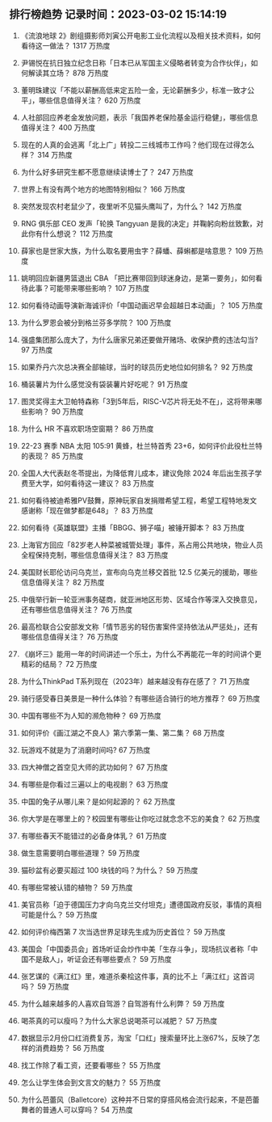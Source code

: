 
## 排行榜趋势 记录时间：2023-03-02 15:14:19
  
  1. 《流浪地球 2》剧组摄影师刘寅公开电影工业化流程以及相关技术资料，如何看待这一做法？ 1317 万热度
    
  2. 尹锡悦在抗日独立纪念日称「日本已从军国主义侵略者转变为合作伙伴」，如何解读其立场？ 878 万热度
    
  3. 董明珠建议「不能以薪酬高低来定五险一金，无论薪酬多少，标准一致才公平」，哪些信息值得关注？ 620 万热度
    
  4. 人社部回应养老金发放问题，表示「我国养老保险基金运行稳健」，哪些信息值得关注？ 400 万热度
    
  5. 现在的人真的会逃离「北上广」转投二三线城市工作吗？他们现在过得怎么样？ 314 万热度
    
  6. 为什么好多研究生都不愿意继续读博士了？ 247 万热度
    
  7. 世界上有没有两个地方的地图特别相似？ 166 万热度
    
  8. 突然发现农村老鼠少了，夜里听不见猫头鹰叫了，为什么？ 142 万热度
    
  9. RNG 俱乐部 CEO 发声「轮换 Tangyuan 是我的决定」并鞠躬向粉丝致歉，对此你有什么想说？ 112 万热度
    
  10. 薛家也是世家大族，为什么取名要用虫字？薛蟠、薛蝌都是啥意思？ 109 万热度
    
  11. 姚明回应新疆男篮退出 CBA 「把比赛带回到球迷身边，是第一要务」，如何看待此事？可能带来哪些影响？ 107 万热度
    
  12. 如何看待动画导演新海诚评价「中国动画迟早会超越日本动画」？ 105 万热度
    
  13. 为什么罗恩会被分到格兰芬多学院？ 100 万热度
    
  14. 强盛集团那么庞大了，为什么唐家兄弟还要做开赌场、收保护费的违法勾当? 97 万热度
    
  15. 如果乔丹六次总决赛全部输球，当时的球员历史地位如何排名？ 92 万热度
    
  16. 桶装薯片为什么感觉没有袋装薯片好吃呢？ 91 万热度
    
  17. 图灵奖得主大卫帕特森称「3到5年后，RISC-V芯片将无处不在」，这将带来哪些影响？ 90 万热度
    
  18. 为什么 HR 不喜欢职场空窗期？ 86 万热度
    
  19. 22-23 赛季 NBA 太阳 105:91 黄蜂，杜兰特首秀 23+6，如何评价此役杜兰特的表现？ 85 万热度
    
  20. 全国人大代表赵冬苓提出，为降低育儿成本，建议免除 2024 年后出生孩子学费至大学，如何看待这一建议？ 83 万热度
    
  21. 如何看待被迪希雅PV鼓舞，原神玩家自发捐赠希望工程，希望工程特地发文感谢称「现在做梦都是648」？ 83 万热度
    
  22. 如何看待《英雄联盟》主播「BBGG、狮子喵」被锤开脚本？ 83 万热度
    
  23. 上海官方回应「82岁老人种菜被城管处理」事件，系占用公共地块，物业人员全程保持克制，哪些信息值得关注？ 83 万热度
    
  24. 美国财长耶伦访问乌克兰，宣布向乌克兰移交首批 12.5 亿美元的援助，哪些信息值得关注？ 82 万热度
    
  25. 中俄举行新一轮亚洲事务磋商，就亚洲地区形势、区域合作等深入交换意见，还有哪些信息值得关注？ 76 万热度
    
  26. 最高检联合公安部发文称「情节恶劣的轻伤害案件坚持依法从严惩处」，还有哪些信息值得关注？ 76 万热度
    
  27. 《崩坏三》能用一年的时间讲述一个乐土，为什么不再能花一年的时间讲个更精彩的结局？ 72 万热度
    
  28. 为什么ThinkPad T系列现在（2023年）越来越没有存在感了？ 71 万热度
    
  29. 骑行感受春日美景是一种什么体验？有哪些适合骑行的地方推荐？ 69 万热度
    
  30. 中国有哪些不为人知的濒危物种？ 69 万热度
    
  31. 如何评价《画江湖之不良人》第六季第一集、第二集？ 68 万热度
    
  32. 玩游戏不就是为了消磨时间吗? 67 万热度
    
  33. 四大神僧之首空见大师的武功如何？ 67 万热度
    
  34. 有哪些是你看过三遍以上的电视剧？ 63 万热度
    
  35. 中国的兔子从哪儿来？是如何起源的？ 62 万热度
    
  36. 你大学是在哪里上的？校园里有哪些让你吃过就念念不忘的美食？ 62 万热度
    
  37. 有哪些春天不能错过的必备身体乳？ 61 万热度
    
  38. 做生意需要明白哪些道理？ 59 万热度
    
  39. 猫砂盆有必要买超过 100 块钱的吗？为什么？ 59 万热度
    
  40. 有哪些常被认错的植物？ 59 万热度
    
  41. 美官员称「迫于德国压力才向乌克兰交付坦克」遭德国政府反驳，事情的真相可能是什么？ 59 万热度
    
  42. 如何评价梅西第 7 次当选世界足球先生成为历史首位？ 59 万热度
    
  43. 美国会「中国委员会」首场听证会炒作中美「生存斗争」，现场抗议者称「中国不是敌人」，听证会还有哪些要点？ 59 万热度
    
  44. 张艺谋的《满江红》里，难道杀秦桧这件事，真的比不上「满江红」这首词吗？ 59 万热度
    
  45. 为什么越来越多的人喜欢自驾游？自驾游有什么利弊？ 59 万热度
    
  46. 喝茶真的可以瘦吗？为什么大家总说喝茶可以减肥？ 57 万热度
    
  47. 数据显示2月份口红消费复苏，淘宝「口红」搜索量环比上涨67%，反映了怎样的消费趋势？ 56 万热度
    
  48. 找工作除了看工资，还要看哪些？ 55 万热度
    
  49. 怎么让学生体会到文言文的魅力？ 55 万热度
    
  50. 为什么芭蕾风（Balletcore）这种并不日常的穿搭风格会流行起来，不是芭蕾舞者的普通人可以穿吗？ 54 万热度
    